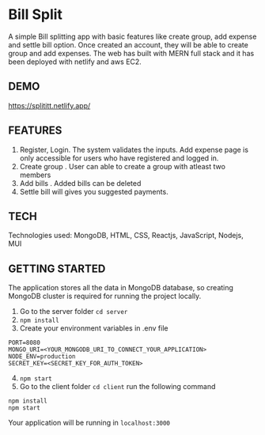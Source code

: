 # Bill Split
A simple Bill splitting app with basic features like create group, add expense and settle bill option. Once created an account, they will be able to create group and add expenses. The web has built with MERN full stack and it has been deployed with netlify and aws EC2.

## DEMO

https://splititt.netlify.app/

## FEATURES

1. Register, Login. The system validates the inputs. Add expense page is only accessible for users who have registered and logged in.
2. Create group . User can able to create a group with atleast two members
3. Add bills . Added bills can be deleted
4. Settle bill will gives you suggested payments.

## TECH

Technologies used: MongoDB, HTML, CSS, Reactjs, JavaScript, Nodejs, MUI

## GETTING STARTED

The application stores all the data in MongoDB database, so creating MongoDB cluster is required for running the project locally.

1. Go to the server folder ```cd server```
2. ```npm install```
3. Create your environment variables in .env file
```
PORT=8080
MONGO_URI=<YOUR_MONGODB_URI_TO_CONNECT_YOUR_APPLICATION>
NODE_ENV=production
SECRET_KEY=<SECRET_KEY_FOR_AUTH_TOKEN>
```
4. ```npm start```
5. Go to the client folder ```cd client``` run the following command
```
npm install
npm start
```

Your application will be running in ```localhost:3000```
